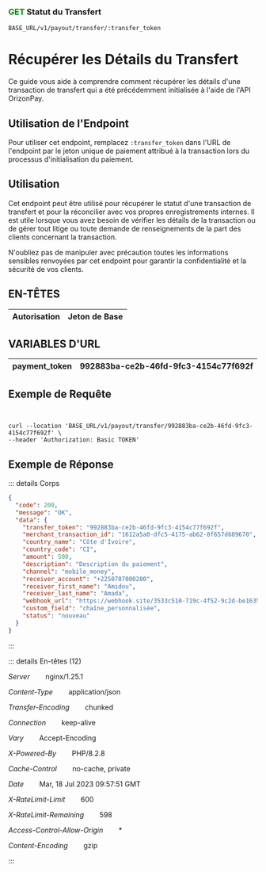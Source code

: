 ### <span style="color:green">GET</span>  Statut du Transfert

````
BASE_URL/v1/payout/transfer/:transfer_token
````


# Récupérer les Détails du Transfert
Ce guide vous aide à comprendre comment récupérer les détails d'une transaction de transfert qui a été précédemment initialisée à l'aide de l'API OrizonPay.

## Utilisation de l'Endpoint
Pour utiliser cet endpoint, remplacez `:transfer_token` dans l'URL de l'endpoint par le jeton unique de paiement attribué à la transaction lors du processus d'initialisation du paiement.



## Utilisation

Cet endpoint peut être utilisé pour récupérer le statut d'une transaction de transfert et pour la réconcilier avec vos propres enregistrements internes. Il est utile lorsque vous avez besoin de vérifier les détails de la transaction ou de gérer tout litige ou toute demande de renseignements de la part des clients concernant la transaction.

N'oubliez pas de manipuler avec précaution toutes les informations sensibles renvoyées par cet endpoint pour garantir la confidentialité et la sécurité de vos clients.




## EN-TÊTES

| Autorisation | Jeton de Base |
| ------------- | ----------- |

## VARIABLES D'URL

| payment_token | 992883ba-ce2b-46fd-9fc3-4154c77f692f |
| ------------- | ----------- |


## Exemple de Requête

```curl


curl --location 'BASE_URL/v1/payout/transfer/992883ba-ce2b-46fd-9fc3-4154c77f692f' \
--header 'Authorization: Basic TOKEN'

```

## Exemple de Réponse 

::: details Corps  

```json
{
  "code": 200,
  "message": "OK",
  "data": {
    "transfer_token": "992883ba-ce2b-46fd-9fc3-4154c77f692f",
    "merchant_transaction_id": "1612a5a0-dfc5-4175-ab62-8f657d689670",
    "country_name": "Côte d'Ivoire",
    "country_code": "CI",
    "amount": 500,
    "description": "Description du paiement",
    "channel": "mobile_money",
    "receiver_account": "+2250707000200",
    "receiver_first_name": "Amidou",
    "receiver_last_name": "Amada",
    "webhook_url": "https://webhook.site/3533c510-719c-4f52-9c2d-be163501db09",
    "custom_field": "chaîne_personnalisée",
    "status": "nouveau"
  }
}
```
:::


::: details En-têtes (12)

 *Server*    &nbsp;&nbsp;&nbsp;&nbsp;&nbsp;&nbsp;      nginx/1.25.1 

 *Content-Type*    &nbsp;&nbsp;&nbsp;&nbsp;&nbsp;&nbsp;   application/json


 *Transfer-Encoding*    &nbsp;&nbsp;&nbsp;&nbsp;&nbsp;&nbsp;      chunked

 *Connection*    &nbsp;&nbsp;&nbsp;&nbsp;&nbsp;&nbsp;  keep-alive
 
 *Vary*    &nbsp;&nbsp;&nbsp;&nbsp;&nbsp;&nbsp; Accept-Encoding



 *X-Powered-By*    &nbsp;&nbsp;&nbsp;&nbsp;&nbsp;&nbsp;  PHP/8.2.8


 *Cache-Control*    &nbsp;&nbsp;&nbsp;&nbsp;&nbsp;&nbsp; no-cache, private

 
 *Date*    &nbsp;&nbsp;&nbsp;&nbsp;&nbsp;&nbsp; Mar, 18 Jul 2023 09:57:51 GMT
 

  *X-RateLimit-Limit*    &nbsp;&nbsp;&nbsp;&nbsp;&nbsp;&nbsp;  600

  *X-RateLimit-Remaining*    &nbsp;&nbsp;&nbsp;&nbsp;&nbsp;&nbsp;  598

*Access-Control-Allow-Origin*    &nbsp;&nbsp;&nbsp;&nbsp;&nbsp;&nbsp;  *


*Content-Encoding*    &nbsp;&nbsp;&nbsp;&nbsp;&nbsp;&nbsp;  gzip

  
 



:::

